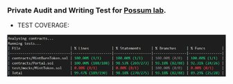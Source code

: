 ### Private Audit and Writing Test for [Possum lab](https://www.possumlabs.io/).

- TEST COVERAGE:

  
![TEST](https://github.com/0xmahdirostami/possum-testing/blob/Portals-Patches-HatsCompetition/Screenshot%202023-11-27%20170225.png)
